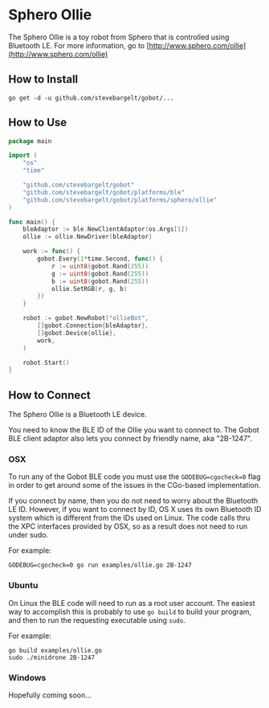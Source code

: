 # Sphero Ollie

The Sphero Ollie is a toy robot from Sphero that is controlled using Bluetooth LE. For more information, go to [http://www.sphero.com/ollie](http://www.sphero.com/ollie)

## How to Install

```
go get -d -u github.com/stevebargelt/gobot/...
```

## How to Use

```go
package main

import (
	"os"
	"time"

	"github.com/stevebargelt/gobot"
	"github.com/stevebargelt/gobot/platforms/ble"
	"github.com/stevebargelt/gobot/platforms/sphero/ollie"
)

func main() {
	bleAdaptor := ble.NewClientAdaptor(os.Args[1])
	ollie := ollie.NewDriver(bleAdaptor)

	work := func() {
		gobot.Every(1*time.Second, func() {
			r := uint8(gobot.Rand(255))
			g := uint8(gobot.Rand(255))
			b := uint8(gobot.Rand(255))
			ollie.SetRGB(r, g, b)
		})
	}

	robot := gobot.NewRobot("ollieBot",
		[]gobot.Connection{bleAdaptor},
		[]gobot.Device{ollie},
		work,
	)

	robot.Start()
}
```

## How to Connect

The Sphero Ollie is a Bluetooth LE device.

You need to know the BLE ID of the Ollie you want to connect to. The Gobot BLE client adaptor also lets you connect by friendly name, aka "2B-1247".

### OSX

To run any of the Gobot BLE code you must use the `GODEBUG=cgocheck=0` flag in order to get around some of the issues in the CGo-based implementation.

If you connect by name, then you do not need to worry about the Bluetooth LE ID. However, if you want to connect by ID, OS X uses its own Bluetooth ID system which is different from the IDs used on Linux. The code calls thru the XPC interfaces provided by OSX, so as a result does not need to run under sudo.

For example:

    GODEBUG=cgocheck=0 go run examples/ollie.go 2B-1247

### Ubuntu

On Linux the BLE code will need to run as a root user account. The easiest way to accomplish this is probably to use `go build` to build your program, and then to run the requesting executable using `sudo`.

For example:

    go build examples/ollie.go
    sudo ./minidrone 2B-1247

### Windows

Hopefully coming soon...

